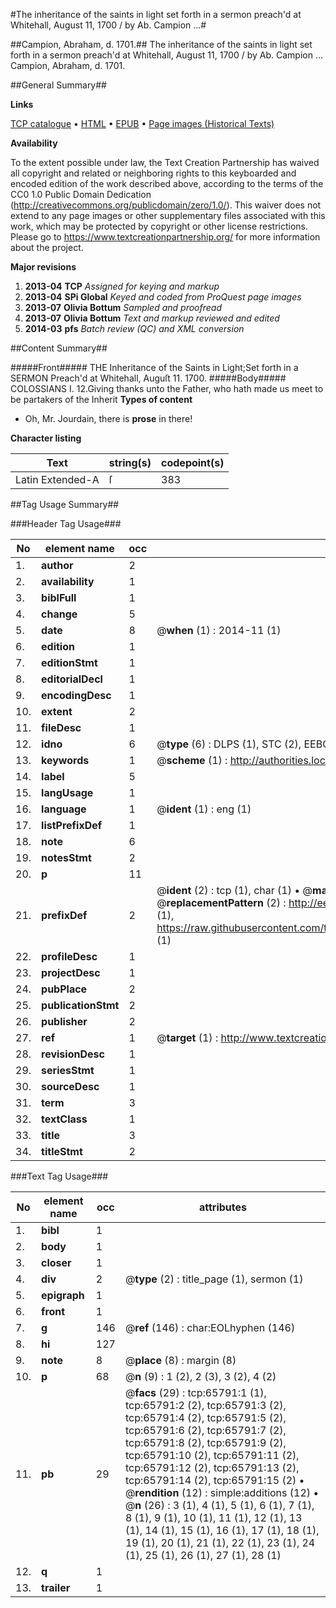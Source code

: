 #The inheritance of the saints in light set forth in a sermon preach'd at Whitehall, August 11, 1700 / by Ab. Campion ...#

##Campion, Abraham, d. 1701.##
The inheritance of the saints in light set forth in a sermon preach'd at Whitehall, August 11, 1700 / by Ab. Campion ...
Campion, Abraham, d. 1701.

##General Summary##

**Links**

[TCP catalogue](http://www.ota.ox.ac.uk/tcp/)  • 
[HTML](http://tei.it.ox.ac.uk/tcp/Texts-HTML/free/A32/A32952.html)  • 
[EPUB](http://tei.it.ox.ac.uk/tcp/Texts-EPUB/free/A32/A32952.epub) • 
[Page images (Historical Texts)](https://historicaltexts.jisc.ac.uk/eebo-12687009e)

**Availability**

To the extent possible under law, the Text Creation Partnership has waived all copyright and related or neighboring rights to this keyboarded and encoded edition of the work described above, according to the terms of the CC0 1.0 Public Domain Dedication (http://creativecommons.org/publicdomain/zero/1.0/). This waiver does not extend to any page images or other supplementary files associated with this work, which may be protected by copyright or other license restrictions. Please go to https://www.textcreationpartnership.org/ for more information about the project.

**Major revisions**

1. __2013-04__ __TCP__ *Assigned for keying and markup*
1. __2013-04__ __SPi Global__ *Keyed and coded from ProQuest page images*
1. __2013-07__ __Olivia Bottum__ *Sampled and proofread*
1. __2013-07__ __Olivia Bottum__ *Text and markup reviewed and edited*
1. __2014-03__ __pfs__ *Batch review (QC) and XML conversion*

##Content Summary##

#####Front#####
THE Inheritance of the Saints in Light;Set forth in a SERMON Preach'd at Whitehall, Auguſt 11. 1700.
#####Body#####
COLOSSIANS I. 12.Giving thanks unto the Father, who hath made us meet to be partakers of the Inherit
**Types of content**

  * Oh, Mr. Jourdain, there is **prose** in there!

**Character listing**


|Text|string(s)|codepoint(s)|
|---|---|---|
|Latin Extended-A|ſ|383|

##Tag Usage Summary##

###Header Tag Usage###

|No|element name|occ|attributes|
|---|---|---|---|
|1.|__author__|2||
|2.|__availability__|1||
|3.|__biblFull__|1||
|4.|__change__|5||
|5.|__date__|8| @__when__ (1) : 2014-11 (1)|
|6.|__edition__|1||
|7.|__editionStmt__|1||
|8.|__editorialDecl__|1||
|9.|__encodingDesc__|1||
|10.|__extent__|2||
|11.|__fileDesc__|1||
|12.|__idno__|6| @__type__ (6) : DLPS (1), STC (2), EEBO-CITATION (1), OCLC (1), VID (1)|
|13.|__keywords__|1| @__scheme__ (1) : http://authorities.loc.gov/ (1)|
|14.|__label__|5||
|15.|__langUsage__|1||
|16.|__language__|1| @__ident__ (1) : eng (1)|
|17.|__listPrefixDef__|1||
|18.|__note__|6||
|19.|__notesStmt__|2||
|20.|__p__|11||
|21.|__prefixDef__|2| @__ident__ (2) : tcp (1), char (1)  •  @__matchPattern__ (2) : ([0-9\-]+):([0-9IVX]+) (1), (.+) (1)  •  @__replacementPattern__ (2) : http://eebo.chadwyck.com/downloadtiff?vid=$1&page=$2 (1), https://raw.githubusercontent.com/textcreationpartnership/Texts/master/tcpchars.xml#$1 (1)|
|22.|__profileDesc__|1||
|23.|__projectDesc__|1||
|24.|__pubPlace__|2||
|25.|__publicationStmt__|2||
|26.|__publisher__|2||
|27.|__ref__|1| @__target__ (1) : http://www.textcreationpartnership.org/docs/. (1)|
|28.|__revisionDesc__|1||
|29.|__seriesStmt__|1||
|30.|__sourceDesc__|1||
|31.|__term__|3||
|32.|__textClass__|1||
|33.|__title__|3||
|34.|__titleStmt__|2||


###Text Tag Usage###

|No|element name|occ|attributes|
|---|---|---|---|
|1.|__bibl__|1||
|2.|__body__|1||
|3.|__closer__|1||
|4.|__div__|2| @__type__ (2) : title_page (1), sermon (1)|
|5.|__epigraph__|1||
|6.|__front__|1||
|7.|__g__|146| @__ref__ (146) : char:EOLhyphen (146)|
|8.|__hi__|127||
|9.|__note__|8| @__place__ (8) : margin (8)|
|10.|__p__|68| @__n__ (9) : 1 (2), 2 (3), 3 (2), 4 (2)|
|11.|__pb__|29| @__facs__ (29) : tcp:65791:1 (1), tcp:65791:2 (2), tcp:65791:3 (2), tcp:65791:4 (2), tcp:65791:5 (2), tcp:65791:6 (2), tcp:65791:7 (2), tcp:65791:8 (2), tcp:65791:9 (2), tcp:65791:10 (2), tcp:65791:11 (2), tcp:65791:12 (2), tcp:65791:13 (2), tcp:65791:14 (2), tcp:65791:15 (2)  •  @__rendition__ (12) : simple:additions (12)  •  @__n__ (26) : 3 (1), 4 (1), 5 (1), 6 (1), 7 (1), 8 (1), 9 (1), 10 (1), 11 (1), 12 (1), 13 (1), 14 (1), 15 (1), 16 (1), 17 (1), 18 (1), 19 (1), 20 (1), 21 (1), 22 (1), 23 (1), 24 (1), 25 (1), 26 (1), 27 (1), 28 (1)|
|12.|__q__|1||
|13.|__trailer__|1||
